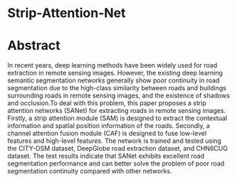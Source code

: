 # Strip-Attention-Net

# Abstract

  In recent years, deep learning methods have been widely used for road extraction in remote sensing images. However, the existing deep learning semantic segmentation networks generally show poor continuity in road segmentation due to the high-class similarity between roads and buildings surrounding roads in remote sensing images, and the existence of shadows and occlusion.To deal with this problem, this paper proposes a strip attention networks (SANet) for extracting roads in remote sensing images. Firstly, a strip attention module (SAM) is designed to extract the contextual information and spatial position information of the roads. Secondly, a channel attention fusion module (CAF) is designed to fuse low-level features and high-level features. The network is trained and tested using the CITY-OSM dataset, DeepGlobe road extraction dataset, and CHN6CUG dataset. The test results indicate that SANet exhibits excellent road segmentation performance and can better solve the problem of poor road segmentation continuity compared with other networks. 
  
